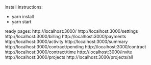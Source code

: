 Install instructions:
- yarn install
- yarn start


ready pages:
http://localhost:3000/
http://localhost:3000/settings
http://localhost:3000/billing
http://localhost:3000/payments
http://localhost:3000/activity
http://localhost:3000/summary
http://localhost:3000/contract/pending
http://localhost:3000/contract
http://localhost:3000/contract/time
http://localhost:3000/invite
http://localhost:3000/projects
http://localhost:3000/projects/all